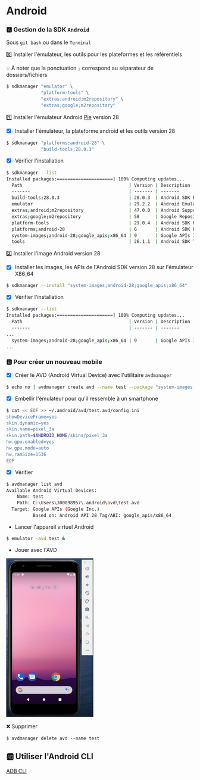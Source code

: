 # Android

### :a: Gestion de la SDK `Android`

Sous `git bash` ou dans le `Terminal`

:zero: Installer l'émulateur, les outils pour les plateformes et les référentiels

:bulb: À noter que la ponctuation `;` correspond au séparateur de dossiers/fichiers

```bash
$ sdkmanager "emulator" \
             "platform-tools" \
             "extras;android;m2repository" \
             "extras;google;m2repository"
```

:one: Installer l'émulateur Android [Pie](https://www.android.com/versions/pie-9-0) version 28

- [x] Installer l'émulateur, la plateforme android et les outils version 28

```bash
$ sdkmanager "platforms;android-28" \
             "build-tools;28.0.3"
```

- [x] Vérifier l'installation

```bash
$ sdkmanager --list
Installed packages:=====================] 100% Computing updates...
  Path                                        | Version | Description                                | Location
  -------                                     | ------- | -------                                    | -------
  build-tools;28.0.3                          | 28.0.3  | Android SDK Build-Tools 28.0.3             | build-tools\28.0.3\
  emulator                                    | 29.2.2  | Android Emulator                           | emulator\
  extras;android;m2repository                 | 47.0.0  | Android Support Repository                 | extras\android\m2repository\
  extras;google;m2repository                  | 58      | Google Repository                          | extras\google\m2repository\
  platform-tools                              | 29.0.4  | Android SDK Platform-Tools                 | platform-tools\
  platforms;android-28                        | 6       | Android SDK Platform 28                    | platforms\android-28\
  system-images;android-28;google_apis;x86_64 | 9       | Google APIs Intel x86 Atom_64 System Image | system-images\android-28\google_apis\x86_64\
  tools                                       | 26.1.1  | Android SDK Tools 26.1.1                   | tools\
```

:two: Installer l'image Android version 28

- [x] Installer les images, les APIs de l'Android SDK version 28 sur l'émulateur X86_64

```bash
$ sdkmanager --install "system-images;android-28;google_apis;x86_64"
```

- [x] Vérifier l'installation

```bash
$ sdkmanager --list
Installed packages:=====================] 100% Computing updates...
  Path                                        | Version | Description                                | Location
  -------                                     | ------- | -------                                    | -------
...
  system-images;android-28;google_apis;x86_64 | 9       | Google APIs Intel x86 Atom_64 System Image | system-images\android-28\google_apis\x86_64\
...
```

### :b: Pour créer un nouveau mobile

- [x] Créer le AVD (Android Virtual Device) avec l'utilitaire `avdmanager`

```bash
$ echo no | avdmanager create avd --name test --package "system-images;android-28;google_apis;x86_64" --device "pixel"
```

- [x] Embellir l'émulateur pour qu'il ressemble à un smartphone

```bash
$ cat << EOF >> ~/.android/avd/test.avd/config.ini
showDeviceFrame=yes
skin.dynamic=yes
skin.name=pixel_3a
skin.path=$ANDROID_HOME/skins/pixel_3a
hw.gpu.enabled=yes
hw.gpu.mode=auto
hw.ramSize=1536
EOF
```

- [x] Vérifier

```bash
$ avdmanager list avd
Available Android Virtual Devices:
    Name: test
    Path: C:\Users\300098957\.android\avd\test.avd
  Target: Google APIs (Google Inc.)
          Based on: Android API 28 Tag/ABI: google_apis/x86_64
```

* Lancer l'appareil virtuel Android

```bash
$ emulator -avd test &
```

* Jouer avec l'AVD

<!--img src="../images/emulator.png" width="197" height="276"></img-->
<img src="../../images/Test_Pixel.png" width="234" height="426"></img>


:x: Supprimer

```
$ avdmanager delete avd --name test
```

## :ab: Utiliser l'Android CLI

[ADB CLI](ADB.md)
